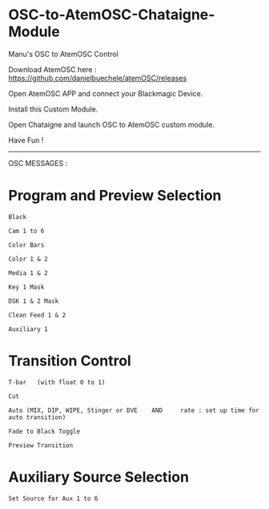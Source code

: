 # OSC-to-AtemOSC-Chataigne-Module
Manu's OSC to AtemOSC Control

Download AtemOSC here : https://github.com/danielbuechele/atemOSC/releases

Open AtemOSC APP and connect your Blackmagic Device.

Install this Custom Module.

Open Chataigne and launch OSC to AtemOSC custom module.

Have Fun !

______________________________________________

OSC MESSAGES :

# Program and Preview Selection

    Black

    Cam 1 to 6

    Color Bars

    Color 1 & 2

    Media 1 & 2

    Key 1 Mask

    DSK 1 & 2 Mask

    Clean Feed 1 & 2

    Auxiliary 1


# Transition Control

    T-bar	(with float 0 to 1)
    
    Cut
    
    Auto (MIX, DIP, WIPE, Stinger or DVE 	AND 	rate : set up time for auto transition)
    
    Fade to Black Toggle
    
    Preview Transition

# Auxiliary Source Selection

    Set Source for Aux 1 to 6